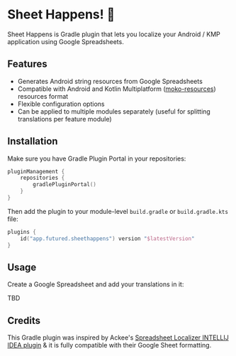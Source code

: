# Sheet Happens! 🦄

Sheet Happens is Gradle plugin that lets you localize your Android / KMP application using Google Spreadsheets.

## Features
- Generates Android string resources from Google Spreadsheets
- Compatible with Android and Kotlin Multiplatform ([moko-resources](https://github.com/icerockdev/moko-resources)) resources format
- Flexible configuration options
- Can be applied to multiple modules separately (useful for splitting translations per feature module)

## Installation

Make sure you have Gradle Plugin Portal in your repositories:
```kotlin
pluginManagement {
    repositories {
        gradlePluginPortal()
    }
}
```

Then add the plugin to your module-level `build.gradle` or `build.gradle.kts` file:

```kotlin
plugins {
    id("app.futured.sheethappens") version "$latestVersion"
}
```

## Usage

Create a Google Spreadsheet and add your translations in it:

TBD

## Credits

This Gradle plugin was inspired by Ackee's [Spreadsheet Localizer INTELLIJ IDEA plugin](https://github.com/AckeeCZ/Spreadsheet-Localizer-Plugin) & it is fully compatible with their Google Sheet formatting. 